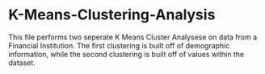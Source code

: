 # K-Means-Clustering-Analysis

This file performs two seperate K Means Cluster Analysese on data from a Financial Institution. The first clustering is built off of demographic information, while the second clustering is built off of values within the dataset.

